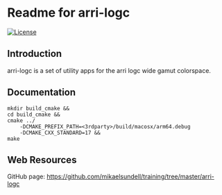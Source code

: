 Readme for arri-logc
====================

[![License](https://img.shields.io/badge/license-BSD%203--Clause-blue.svg?style=flat-square)](https://github.com/mikaelsundell/icloud-snapshot/blob/master/license.md)

Introduction
------------

arri-logc is a set of utility apps for the arri logc wide gamut colorspace.

Documentation
-------------

```shell
mkdir build_cmake &&
cd build_cmake &&
cmake ../ 
    -DCMAKE_PREFIX_PATH=<3rdparty>/build/macosx/arm64.debug 
    -DCMAKE_CXX_STANDARD=17 &&
make
``` 

Web Resources
-------------

GitHub page:        https://github.com/mikaelsundell/training/tree/master/arri-logc
